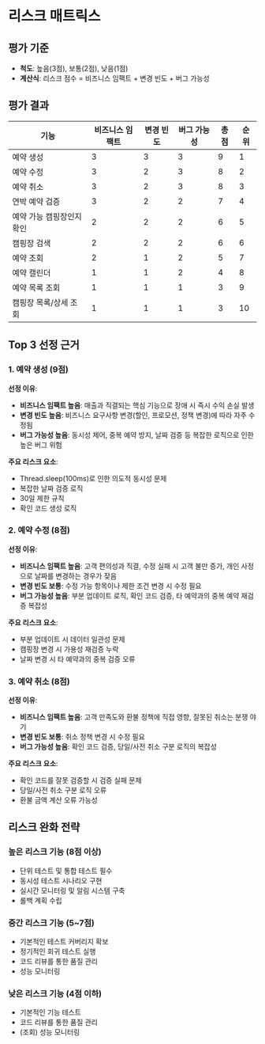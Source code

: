 # 리스크 매트릭스

## 평가 기준
- **척도**: 높음(3점), 보통(2점), 낮음(1점)
- **계산식**: 리스크 점수 = 비즈니스 임팩트 + 변경 빈도 + 버그 가능성

## 평가 결과
| 기능 | 비즈니스 임팩트 | 변경 빈도 | 버그 가능성 | 총점 | 순위 |
|-----|---|---|---|---|---|
| 예약 생성 | 3 | 3 | 3 | 9 | 1 |
| 예약 수정 | 3 | 2 | 3 | 8 | 2 |
| 예약 취소 | 3 | 2 | 3 | 8 | 3 |
| 연박 예약 검증 | 3 | 2 | 2 | 7 | 4 |
| 예약 가능 캠핑장인지 확인 | 2 | 2 | 2 | 6 | 5 |
| 캠핑장 검색 | 2 | 2 | 2 | 6 | 6 |
| 예약 조회 | 2 | 1 | 2 | 5 | 7 |
| 예약 캘린더 | 1 | 1 | 2 | 4 | 8 |
| 예약 목록 조회 | 1 | 1 | 1 | 3 | 9 |
| 캠핑장 목록/상세 조회 | 1 | 1 | 1 | 3 | 10 |

## Top 3 선정 근거

### 1. 예약 생성 (9점)
**선정 이유**: 
- **비즈니스 임팩트 높음**: 매출과 직결되는 핵심 기능으로 장애 시 즉시 수익 손실 발생
- **변경 빈도 높음**: 비즈니스 요구사항 변경(할인, 프로모션, 정책 변경)에 따라 자주 수정됨
- **버그 가능성 높음**: 동시성 제어, 중복 예약 방지, 날짜 검증 등 복잡한 로직으로 인한 높은 버그 위험

**주요 리스크 요소**:
- Thread.sleep(100ms)로 인한 의도적 동시성 문제
- 복잡한 날짜 검증 로직
- 30일 제한 규칙
- 확인 코드 생성 로직

### 2. 예약 수정 (8점)
**선정 이유**:
- **비즈니스 임팩트 높음**: 고객 편의성과 직결, 수정 실패 시 고객 불만 증가, 개인 사정으로 날짜를 변경하는 경우가 잦음
- **변경 빈도 보통**: 수정 가능 항목이나 제한 조건 변경 시 수정 필요
- **버그 가능성 높음**: 부분 업데이트 로직, 확인 코드 검증, 타 예약과의 중복 예약 재검증 복잡성

**주요 리스크 요소**:
- 부분 업데이트 시 데이터 일관성 문제
- 캠핑장 변경 시 가용성 재검증 누락
- 날짜 변경 시 타 예약과의 중복 검증 오류

### 3. 예약 취소 (8점)
**선정 이유**:
- **비즈니스 임팩트 높음**: 고객 만족도와 환불 정책에 직접 영향, 잘못된 취소는 분쟁 야기
- **변경 빈도 보통**: 취소 정책 변경 시 수정 필요
- **버그 가능성 높음**: 확인 코드 검증, 당일/사전 취소 구분 로직의 복잡성

**주요 리스크 요소**:
- 확인 코드를 잘못 검증할 시 검증 실패 문제
- 당일/사전 취소 구분 로직 오류
- 환불 금액 계산 오류 가능성

## 리스크 완화 전략

### 높은 리스크 기능 (8점 이상)
- 단위 테스트 및 통합 테스트 필수
- 동시성 테스트 시나리오 구현
- 실시간 모니터링 및 알림 시스템 구축
- 롤백 계획 수립

### 중간 리스크 기능 (5~7점)
- 기본적인 테스트 커버리지 확보
- 정기적인 회귀 테스트 실행
- 코드 리뷰를 통한 품질 관리
- 성능 모니터링

### 낮은 리스크 기능 (4점 이하)
- 기본적인 기능 테스트
- 코드 리뷰를 통한 품질 관리
- (조회) 성능 모니터링